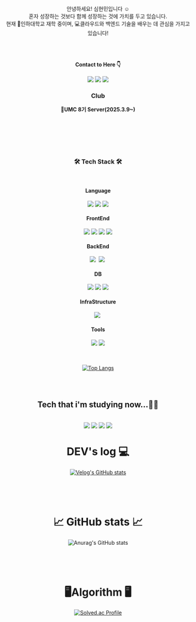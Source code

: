 <div width = "50%" align="center">
  
  안녕하세요! 심현민입니다 ☺️<br>
  혼자 성장하는 것보다 함께 성장하는 것에 가치를 두고 있습니다.<br>
  현재 🏫인하대학교 재학 중이며, 💻클라우드와 백엔드 기술을 배우는 데 관심을 가지고 있습니다!
  <br>
  <br>
  <br>
  <br>

  **Contact to Here 👇**
  <br>
  <br>
  <img src="https://img.shields.io/badge/Gmail-D14836?style=for-the-badge&logo=gmail&logoColor=white&link=mailto:shm66371945@gmail.com"/></a>
  <a href="https://www.instagram.com/hyunmin1125"><img src="https://img.shields.io/badge/Instagram-%23E4405F.svg?style=for-the-badge&logo=Instagram&logoColor=white&link=https://www.instagram.com/hyunmin1125"/></a>
  <a href="https://velog.io/@simhyunmin"><img src="http://img.shields.io/badge/-Velog-20c997?style=for-the-badge&link=https://velog.io/@simhyunmin"/></a>
  <br>
  <h3>Club</h3>  
  <p><strong>🍃UMC 8기 Server(2025.3.9~)</strong></p>
  <br>

</div>

<br><br><br>
<h3 align="center">🛠️ Tech Stack 🛠️</h3><br>
<div align="center">
  <h4>Language</h4>
    <img src="https://img.shields.io/badge/java-007396?style=flat-square&logo=java&logoColor=white"/>                 
    <img src="https://img.shields.io/badge/python-3776AB?style=flat-square&logo=python&logoColor=white"/>
    <img src="https://img.shields.io/badge/c++-00599C?style=flat-square&logo=c%2B%2B&logoColor=white">
  <br>
  <h4>FrontEnd</h4>
  <img src="https://img.shields.io/badge/html5-E34F26?style=flat-square&logo=html5&logoColor=white"/>
  <img src="https://img.shields.io/badge/css-1572B6?style=flat-square&logo=css3&logoColor=white"/>  
  <img src="https://img.shields.io/badge/JavaScript-F7DF1E?style=flat-square&logo=JavaScript&logoColor=white">
  <img src="https://img.shields.io/badge/Thymeleaf-005F0F?style=flat-square&logo=Thymeleaf&logoColor=white">
  <h4>BackEnd</h4>
    <img src="https://img.shields.io/badge/spring-6DB33F?style=flat-square&logo=spring&logoColor=white"/></a>&nbsp                
  <img src="https://img.shields.io/badge/SpringBoot-6DB33F?style=flat-square&logo=SpringBoot&logoColor=white"/></a>&nbsp 
  <br>
  <h4>DB</h4>
  <img src="https://img.shields.io/badge/mysql-4479A1?style=flat-square&logo=mysql&logoColor=white"/>
  <img src="https://img.shields.io/badge/postgresql-4169E1?style=flat-square&logo=postgresql&logoColor=white"/>
  <img src="https://img.shields.io/badge/H2-4169E3?style=flat-square&logo=H2&logoColor=white"/>
  <h4>InfraStructure</h4>
  <img src="https://img.shields.io/badge/AWS-232F3E?style=flat-square&logo=amazonaws&logoColor=white"/></a>&nbsp    
  <h4>Tools</h4>
  <img src="https://img.shields.io/badge/github-181717?style=flat-square&logo=github&logoColor=white">     
  <img src="https://img.shields.io/badge/git-F05032?style=flat-square&logo=git&logoColor=white">
  
  <br>
  <br>
  <br>
  
  <div align="center">
    
  [![Top Langs](https://github-readme-stats.vercel.app/api/top-langs/?username=simhyunmin&layout=donut-vertical)](https://github.com/simhyunmin/github-readme-stats)
  
  </div>
</div>
<br>
<br>

<h2 align="center"><strong>Tech that i'm studying now...✍🏻</strong></h2><br>

<div align="center">
  <img src="https://img.shields.io/badge/spring-6DB33F?style=for-the-badge&logo=spring&logoColor=white">
  <img src="https://img.shields.io/badge/springboot-6DB33F?style=for-the-badge&logo=springboot&logoColor=white">
  <img src="https://img.shields.io/badge/git-F05032?style=for-the-badge&logo=git&logoColor=white">
   <img src="https://img.shields.io/badge/java-007396?style=for-the-badge&logo=java&logoColor=white">
</div>




<h1 align="center"> DEV's log 💻 </h1>

<div align="center">
  
  [![Velog's GitHub stats](https://velog-readme-stats.vercel.app/api?name=simhyunmin&color=)](https://velog.io/@simhyunmin)

</div>

<br><br><br>
<h1 align="center">📈 GitHub stats 📈</h1>
<div align="center">
  
  ![Anurag's GitHub stats](https://github-readme-stats.vercel.app/api?username=simhyunmin&show_icons=true&theme=dracula)
    
</div>
<br><br><br>

<h1 align="center">🖥Algorithm 🖥️</h1>
<div align="center">
  
   [![Solved.ac Profile](http://mazassumnida.wtf/api/v2/generate_badge?boj=jpsim1234)](https://solved.ac/jpsim1234/)
   
</div>
